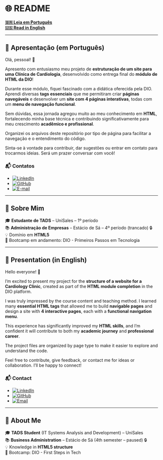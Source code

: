 # 🌐 README

**[🇧🇷 Leia em Português](#-apresentação-em-português)**  
**[🇺🇸 Read in English](#-presentation-in-english)**

---

## 📘 Apresentação (em Português)

Olá, pessoal! 👋

Apresento com entusiasmo meu projeto de **estruturação de um site para uma Clínica de Cardiologia**, desenvolvido como entrega final do **módulo de HTML da DIO**!

Durante esse módulo, fiquei fascinado com a didática oferecida pela DIO. Aprendi diversas **tags essenciais** que me permitiram criar **páginas navegáveis** e desenvolver um **site com 4 páginas interativas**, todas com um **menu de navegação funcional**.

Sem dúvidas, essa jornada agregou muito ao meu conhecimento em **HTML**, fortalecendo minha base técnica e contribuindo significativamente para meu crescimento **acadêmico e profissional**.

Organizei os arquivos deste repositório por tipo de página para facilitar a navegação e o entendimento do código.

Sinta-se à vontade para contribuir, dar sugestões ou entrar em contato para trocarmos ideias. Será um prazer conversar com você!

### 📬 Contatos

- [![LinkedIn](https://img.shields.io/badge/LinkedIn-0077B5?style=for-the-badge&logo=linkedin&logoColor=white)](https://www.linkedin.com/in/brenon10/)
- [![GitHub](https://img.shields.io/badge/GitHub-100000?style=for-the-badge&logo=github&logoColor=white)](https://github.com/brenonun3s)
- [![E-mail](https://img.shields.io/badge/-Email-000?style=for-the-badge&logo=microsoft-outlook&logoColor=007BFF)](mailto:morais.brenonunes@hotmail.com)

---

## 👤 Sobre Mim

🎓 **Estudante de TADS** – UniSales – 1º período  
📚 **Administração de Empresas** – Estácio de Sá – 4º período (trancado) 🔒  
💡 Domínio em **HTML5**  
🚀 Bootcamp em andamento: DIO - Primeiros Passos em Tecnologia

---

## 📕 Presentation (in English)

Hello everyone! 👋

I’m excited to present my project for the **structure of a website for a Cardiology Clinic**, created as part of the **HTML module completion** in the DIO platform.

I was truly impressed by the course content and teaching method. I learned many **essential HTML tags** that allowed me to build **navigable pages** and design a site with **4 interactive pages**, each with a **functional navigation menu**.

This experience has significantly improved my **HTML skills**, and I’m confident it will contribute to both my **academic journey** and **professional career**.

The project files are organized by page type to make it easier to explore and understand the code.

Feel free to contribute, give feedback, or contact me for ideas or collaboration. I’ll be happy to connect!

### 📬 Contact

- [![LinkedIn](https://img.shields.io/badge/LinkedIn-0077B5?style=for-the-badge&logo=linkedin&logoColor=white)](https://www.linkedin.com/in/brenon10/)
- [![GitHub](https://img.shields.io/badge/GitHub-100000?style=for-the-badge&logo=github&logoColor=white)](https://github.com/brenonun3s)
- [![Email](https://img.shields.io/badge/-Email-000?style=for-the-badge&logo=microsoft-outlook&logoColor=007BFF)](mailto:morais.brenonunes@hotmail.com)

---

## 👤 About Me

🎓 **TADS Student** (IT Systems Analysis and Development) – UniSales  
📚 **Business Administration** – Estácio de Sá (4th semester – paused) 🔒  
💡 Knowledge in **HTML5 structure**  
🚀 Bootcamp: DIO - First Steps in Tech
